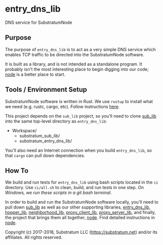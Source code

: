 # entry_dns_lib
DNS service for SubstratumNode

## Purpose
The purpose of `entry_dns_lib` is to act as a very simple DNS service which
enables TCP traffic to be directed into the SubstratumNode software.

It is built as a library, and is not intended as a standalone program.
It probably isn't the most interesting place to begin digging into our code;
[node](https://github.com/SubstratumNetwork/substratum_node.git) is a better place to start.

## Tools / Environment Setup
SubstratumNode software is written in Rust.
We use `rustup` to install what we need (e.g. rustc, cargo, etc). Follow instructions [here](https://www.rustup.rs/).

This project depends on the `sub_lib` project,
so you'll need to clone [sub_lib](https://github.com/SubstratumNetwork/substratum_sub_lib.git)
into the same top-level directory as `entry_dns_lib`:

- Workspace/
    - substratum_sub_lib/
    - substratum_entry_dns_lib/

You'll also need an Internet connection when you build `entry_dns_lib`, so that `cargo` can pull down dependencies.

## How To
We build and run tests for `entry_dns_lib` using bash scripts located in the `ci` directory.
Use `ci/all.sh` to clean, build, and run tests in one step.
_On Windows, we run these scripts in a git bash terminal._

In order to build and run the SubstratumNode software locally, you'll need to pull down
[sub_lib](https://github.com/SubstratumNetwork/substratum_sub_lib.git)
as well as our other supporting libraries,
[entry_dns_lib](https://github.com/SubstratumNetwork/substratum_entry_dns_lib.git),
[hopper_lib](https://github.com/SubstratumNetwork/substratum_hopper_lib.git),
[neighborhood_lib](https://github.com/SubstratumNetwork/substratum_neighborhood_lib.git),
[proxy_client_lib](https://github.com/SubstratumNetwork/substratum_proxy_client_lib.git),
[proxy_server_lib](https://github.com/SubstratumNetwork/substratum_proxy_server_lib.git),
and finally, the project that brings them all together,
[node](https://github.com/SubstratumNetwork/substratum_node.git).
Find detailed instructions in [node](https://github.com/SubstratumNetwork/substratum_node.git).

Copyright (c) 2017-2018, Substratum LLC (https://substratum.net) and/or its affiliates. All rights reserved.

